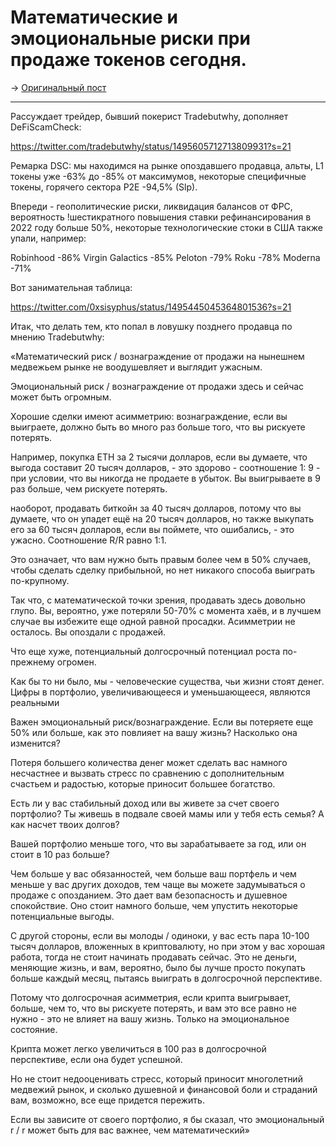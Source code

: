 # Математические и эмоциональные риски при продаже токенов сегодня.
-> [Оригинальный пост](https://t.me/Defiscamcheck/2464)

---

Рассуждает трейдер, бывший покерист Tradebutwhy, дополняет DeFiScamCheck:

https://twitter.com/tradebutwhy/status/1495605712713809931?s=21

Ремарка DSC: мы находимся на рынке опоздавшего продавца, альты, L1 токены уже -63% до -85% от максимумов, некоторые специфичные токены, горячего сектора P2E -94,5% (Slp). 

Впереди - геополитические риски, ликвидация балансов от ФРС, вероятность !шестикратного повышения ставки рефинансирования в 2022 году больше 50%, некоторые технологические стоки в США также упали, например:

Robinhood -86%
Virgin Galactics -85%
Peloton -79%
Roku -78%
Moderna -71%

Вот занимательная таблица:

https://twitter.com/0xsisyphus/status/1495445045364801536?s=21

Итак, что делать тем, кто попал в ловушку позднего продавца по мнению Tradebutwhy:

«Математический риск / вознаграждение от продажи на нынешнем медвежьем рынке не воодушевляет и выглядит ужасным.

Эмоциональный риск / вознаграждение от продажи здесь и сейчас может быть огромным.

Хорошие сделки имеют асимметрию: вознаграждение, если вы выиграете, должно быть во много раз больше того, что вы рискуете потерять.

Например, покупка ETH за 2 тысячи долларов, если вы думаете, что выгода составит 20 тысяч долларов, - это здорово - соотношение 1: 9 - при условии, что вы никогда не продаете в убыток. Вы выигрываете в 9 раз больше, чем рискуете потерять.

наоборот, продавать биткойн за 40 тысяч долларов, потому что вы думаете, что он упадет ещё на 20 тысяч долларов, но также выкупать его за 60 тысяч долларов, если вы поймете, что ошибались, - это ужасно. Соотношение R/R равно 1:1.

Это означает, что вам нужно быть правым более чем в 50% случаев, чтобы сделать сделку прибыльной, но нет никакого способа выиграть  по-крупному. 

Так что, с математической точки зрения, продавать здесь довольно глупо. Вы, вероятно, уже потеряли 50-70% с момента хаёв, и в лучшем случае вы избежите еще одной равной просадки. Асимметрии не осталось. Вы опоздали с продажей.

Что еще хуже, потенциальный долгосрочный потенциал роста по-прежнему огромен.

Как бы то ни было, мы - человеческие существа, чьи жизни стоят денег. Цифры в портфолио, увеличивающееся и уменьшающееся, являются реальными 

Важен эмоциональный риск/вознаграждение. Если вы потеряете еще 50% или больше, как это повлияет на вашу жизнь? Насколько она изменится?

Потеря большего количества денег может сделать вас намного несчастнее и вызвать стресс по сравнению с дополнительным счастьем и радостью, которые приносит большее богатство.

Есть ли у вас стабильный доход или вы живете за счет своего портфолио? Ты живешь в подвале своей мамы или у тебя есть семья? А как насчет твоих долгов?

Вашей портфолио меньше того, что вы зарабатываете за год, или он стоит в 10 раз больше?

Чем больше у вас обязанностей, чем больше ваш портфель и чем меньше у вас других доходов, тем чаще вы можете задумываться о продаже с опозданием. Это дает вам безопасность и душевное спокойствие. Оно стоит намного больше, чем упустить некоторые потенциальные выгоды.

С другой стороны, если вы молоды / одиноки, у вас есть пара 10-100 тысяч долларов, вложенных в криптовалюту, но при этом у вас хорошая работа, тогда не стоит начинать продавать сейчас. Это не деньги, меняющие жизнь, и вам, вероятно, было бы лучше просто покупать больше каждый месяц, пытаясь выиграть в долгосрочной перспективе.

Потому что долгосрочная асимметрия, если крипта выигрывает, больше, чем то, что вы рискуете потерять, и вам это все равно не нужно - это не влияет на вашу жизнь. Только на эмоциональное состояние.

Крипта может легко увеличиться в 100 раз в долгосрочной перспективе, если она будет успешной.

Но не стоит недооценивать стресс, который приносит многолетний медвежий рынок, и сколько душевной и финансовой боли и страданий вам, возможно, все еще придется пережить.

Если вы зависите от своего портфолио, я бы сказал, что эмоциональный r / r может быть для вас важнее, чем математический»